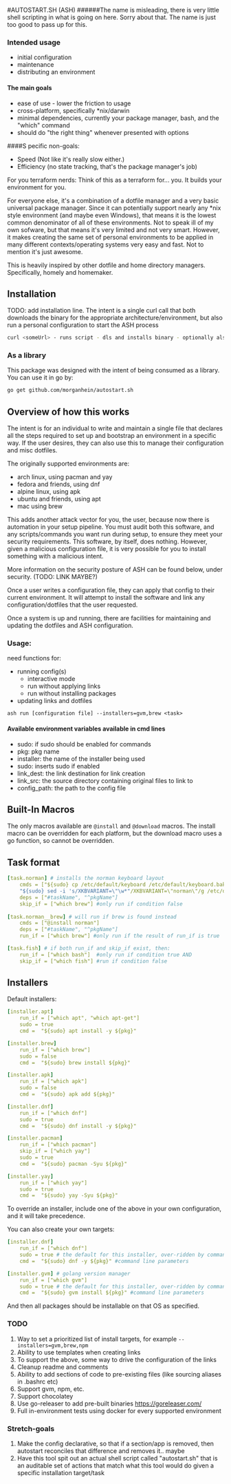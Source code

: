 #AUTOSTART.SH (ASH)
######The name is misleading, there is very little shell scripting in what is going on here. Sorry about that. The name is just too good to pass up for this.

### Intended usage
- initial configuration 
- maintenance
- distributing an environment

#### The main goals
- ease of use - lower the friction to usage
- cross-platform, specifically *nix/darwin
- minimal dependencies, currently your package manager, bash, and the "which" command
- should do "the right thing" whenever presented with options

####S pecific non-goals:
- Speed (Not like it's really slow either.)
- Efficiency (no state tracking, that's the package manager's job)

For you terraform nerds:
Think of this as a terraform for... you. It builds your environment for you.

For everyone else, it's a combination of a dotfile manager and a very basic universal package manager. Since it can potentially support nearly any *nix style environment (and maybe even Windows), that means it is the lowest common denominator of all of these environments. Not to speak ill of my own sofware, but that means it's very limited and not very smart. However, it makes creating the same set of personal environments to be applied in many different contexts/operating systems very easy and fast. Not to mention it's just awesome.

This is heavily inspired by other dotfile and home directory managers. Specifically, homely and homemaker.

## Installation
TODO: add installation line. The intent is a single curl call that both downloads the binary for the appropriate architecture/environment, but also run a personal configuration to start the ASH process
```bash
curl <someUrl> - runs script - dls and installs binary - optionally also runs passed in configuration
```

### As a library
This package was designed with the intent of being consumed as a library. You can use it in go by:
```bash
go get github.com/morganhein/autostart.sh
```

## Overview of how this works
The intent is for an individual to write and maintain a single file that declares all the steps required to set up and bootstrap an environment in a specific way. If the user desires, they can also use this to manage their configuration and misc dotfiles.

The originally supported environments are: 
- arch linux, using pacman and yay
- fedora and friends, using dnf
- alpine linux, using apk
- ubuntu and friends, using apt
- mac using brew

This adds another attack vector for you, the user, because now there is automation in your setup pipeline. You must audit both
this software, and any scripts/commands you want run during setup, to ensure they meet your security requirements. This software, by itself, 
does nothing. However, given a malicious configuration file, it is very possible for you to install something with a malicious intent.

More information on the security posture of ASH can be found below, under security. (TODO: LINK MAYBE?)

Once a user writes a configuration file, they can apply that config to their current environment. It will attempt to install the software and link any configuration/dotfiles that the user requested.

Once a system is up and running, there are facilities for maintaining and updating the dotfiles and ASH configuration.

### Usage:

need functions for:
- running config(s)
    - interactive mode
    - run without applying links
    - run without installing packages
- updating links and dotfiles

`ash run [configuration file] --installers=gvm,brew <task>`

#### Available environment variables available in cmd lines
- sudo: if sudo should be enabled for commands
- pkg: pkg name
- installer: the name of the installer being used
- sudo: inserts sudo if enabled
- link_dest: the link destination for link creation
- link_src: the source directory containing original files to link to
- config_path: the path to the config file

## Built-In Macros

The only macros available are 
`@install` and `@download` macros.
The install macro can be overridden for each platform, but the download macro uses a go function, so cannot be overridden.

## Task format

```yaml
[task.norman] # installs the norman keyboard layout
    cmds = ["${sudo} cp /etc/default/keyboard /etc/default/keyboard.bak",
    "${sudo} sed -i 's/XKBVARIANT=\"\w*"/XKBVARIANT=\"norman\"/g /etc/default/keyboard"]
    deps = ["#taskName", "^pkgName"]
    skip_if = ["which brew"] #only run if condition false
  
[task.norman__brew] # will run if brew is found instead
    cmds = ["@install norman"]
    deps = ["#taskName", "^pkgName"]
    run_if = ["which brew"] #only run if the result of run_if is true

[task.fish] # if both run_if and skip_if exist, then:
    run_if = ["which bash"]  #only run if condition true AND
    skip_if = ["which fish"] #run if condition false
```

## Installers

Default installers: 
```yaml
[installer.apt]
    run_if = ["which apt", "which apt-get"]
    sudo = true
    cmd =  "${sudo} apt install -y ${pkg}"

[installer.brew]
    run_if = ["which brew"]
    sudo = false
    cmd =  "${sudo} brew install ${pkg}"

[installer.apk]
    run_if = ["which apk"]
    sudo = false
    cmd =  "${sudo} apk add ${pkg}"

[installer.dnf]
    run_if = ["which dnf"]
    sudo = true
    cmd =  "${sudo} dnf install -y ${pkg}"

[installer.pacman]
    run_if = ["which pacman"]
    skip_if = ["which yay"]
    sudo = true
    cmd =  "${sudo} pacman -Syu ${pkg}"

[installer.yay]
    run_if = ["which yay"]
    sudo = true
    cmd =  "${sudo} yay -Syu ${pkg}"
```

To override an installer, include one of the above in your own configuration, and it will take precedence.

You can also create your own targets: 

```yaml
[installer.dnf]
    run_if = ["which dnf"]
    sudo = true # the default for this installer, over-ridden by command line args
    cmd =  "${sudo} dnf -y ${pkg}" #command line parameters

[installer.gvm] # golang version manager
    run_if = ["which gvm"]
    sudo = true # the default for this installer, over-ridden by command line args
    cmd =  "${sudo} gvm install ${pkg}" #command line parameters
```

And then all packages should be installable on that OS as specified.



### TODO 
1. Way to set a prioritized list of install targets, for example `--installers=gvm,brew,npm`
2. Ability to use templates when creating links
3. To support the above, some way to drive the configuration of the links
4. Cleanup readme and comments
5. Ability to add sections of code to pre-existing files (like sourcing aliases in .bashrc etc)
6. Support gvm, npm, etc.
7. Support chocolatey
8. Use go-releaser to add pre-built binaries https://goreleaser.com/
7. Full in-environment tests using docker for every supported environment

### Stretch-goals
1. Make the config declarative, so that if a section/app is removed, then autostart reconciles that difference and removes it.. maybe
2. Have this tool spit out an actual shell script called "autostart.sh" that is an auditable set of actions that match what this tool would do given a specific installation target/task
